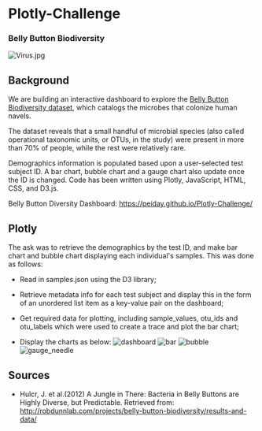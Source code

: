 # Plotly-Challenge 
### Belly Button Biodiversity

![Virus.jpg](https://github.com/PeiDay/Plotly-Challenge/blob/main/static/images/2029078.jpg)

## Background
We are building an interactive dashboard to explore the [Belly Button Biodiversity dataset](http://robdunnlab.com/projects/belly-button-biodiversity/), which catalogs the microbes that colonize human navels.

The dataset reveals that a small handful of microbial species (also called operational taxonomic units, or OTUs, in the study) were present in more than 70% of people, while the rest were relatively rare.

Demographics information is populated based upon a user-selected test subject ID. A bar chart, bubble chart and a gauge chart also update once the ID is changed. Code has been written using Plotly, JavaScript, HTML, CSS, and D3.js.

Belly Button Diversity Dashboard: https://peiday.github.io/Plotly-Challenge/

## Plotly 
The ask was to retrieve the demographics by the test ID, and make bar chart and bubble chart displaying each individual's samples. This was done as follows:

* Read in samples.json using the D3 library;

* Retrieve metadata info for each test subject and display this in the form of an unordered list item as a key-value pair on the dashboard;

* Get required data for plotting, including sample_values, otu_ids and otu_labels which were used to create a trace and plot the bar chart;

* Display the charts as below: 
    ![dashboard](https://github.com/PeiDay/Plotly-Challenge/blob/main/static/images/BBB_dashboard.png)
    ![bar](https://github.com/PeiDay/Plotly-Challenge/blob/main/static/images/bar.png)
    ![bubble](https://github.com/PeiDay/Plotly-Challenge/blob/main/static/images/bubble.png)
    ![gauge_needle](https://github.com/PeiDay/Plotly-Challenge/blob/main/static/images/gauge_needle.png)

## Sources
* Hulcr, J. et al.(2012) A Jungle in There: Bacteria in Belly Buttons are Highly Diverse, but Predictable. Retrieved from: http://robdunnlab.com/projects/belly-button-biodiversity/results-and-data/
